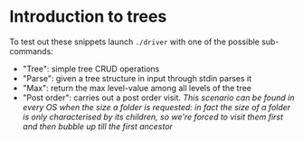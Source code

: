# Introduction to trees

To test out these snippets launch `./driver` with one of the possible sub-commands:
* "Tree": simple tree CRUD operations
* "Parse": given a tree structure in input through stdin parses it
* "Max": return the max level-value among all levels of the tree
* "Post order": carries out a post order visit. _This scenario can be found in every OS when the size a folder is requested: in fact the size of a folder is only characterised by its children, so we're forced to visit them first and then bubble up till the first ancestor_